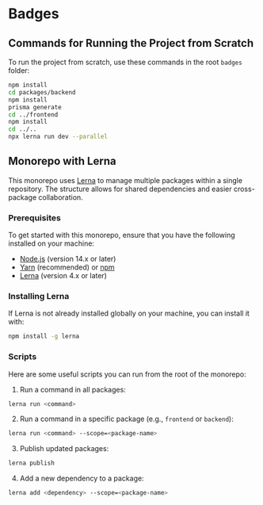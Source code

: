 # Badges

<!-- ## Prerequisites
- Node.js version X.X.X
- npm version X.X.X
- Prisma installed globally
- Lerna installed globally -->

## Commands for Running the Project from Scratch

To run the project from scratch, use these commands in the root `badges` folder:

```bash
npm install
cd packages/backend
npm install
prisma generate
cd ../frontend
npm install
cd ../..
npx lerna run dev --parallel
```

## Monorepo with Lerna

This monorepo uses [Lerna](https://lerna.js.org/) to manage multiple packages within a single repository. The structure allows for shared dependencies and easier cross-package collaboration.

### Prerequisites

To get started with this monorepo, ensure that you have the following installed on your machine:

- [Node.js](https://nodejs.org/) (version 14.x or later)
- [Yarn](https://yarnpkg.com/) (recommended) or [npm](https://www.npmjs.com/)
- [Lerna](https://lerna.js.org/) (version 4.x or later)

### Installing Lerna

If Lerna is not already installed globally on your machine, you can install it with:

```bash
npm install -g lerna
```

### Scripts
Here are some useful scripts you can run from the root of the monorepo:

1. Run a command in all packages:
```bash
lerna run <command>
```
2. Run a command in a specific package (e.g., `frontend` or `backend`):
```bash
lerna run <command> --scope=<package-name>
```
3. Publish updated packages:
```bash
lerna publish
```
4. Add a new dependency to a package:
```bash
lerna add <dependency> --scope=<package-name>
```
